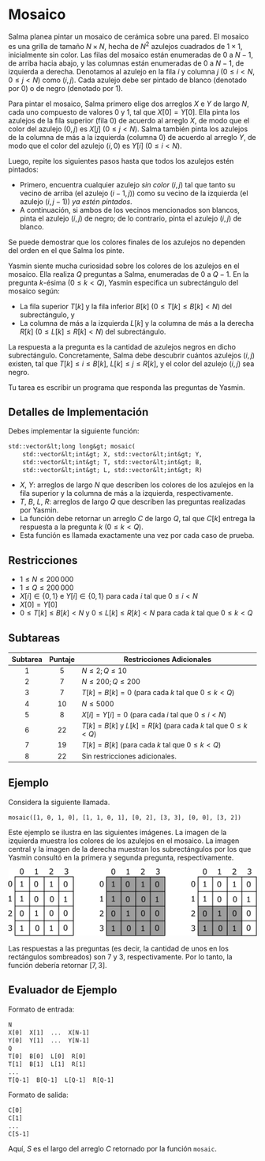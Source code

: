 # Mosaico

Salma planea pintar un mosaico de cerámica sobre una pared. El mosaico es una grilla de tamaño $N \times N$, hecha de $N^2$ azulejos cuadrados de $1 \times 1$, inicialmente sin color.
Las filas del mosaico están enumeradas de $0$ a $N-1$, de arriba hacia abajo, y las columnas están enumeradas de $0$ a $N-1$, de izquierda a derecha.
Denotamos al azulejo en la fila $i$ y columna $j$ ($0 \leq i < N$, $0 \leq j < N$) como $(i,j)$.
Cada azulejo debe ser pintado de blanco (denotado por $0$) o de negro (denotado por $1$).

Para pintar el mosaico, Salma primero elige dos arreglos $X$ e $Y$ de largo $N$, cada uno compuesto de valores $0$ y $1$, tal que $X[0] = Y[0]$.
Ella pinta los azulejos de la fila superior (fila $0$) de acuerdo al arreglo $X$, de modo que el color del azulejo $(0,j)$ es $X[j]$ ($0 \leq j < N$).
Salma también pinta los azulejos de la columna de más a la izquierda (columna $0$) de acuerdo al arreglo $Y$, de modo que el color del azulejo $(i,0)$ es $Y[i]$ ($0 \leq i < N$).

Luego, repite los siguientes pasos hasta que todos los azulejos estén pintados:
* Primero, encuentra cualquier azulejo *sin color* $(i,j)$ tal que tanto su vecino de arriba (el azulejo $(i-1,j)$) como su vecino de la izquierda (el azulejo $(i,j-1)$) *ya estén pintados*.
* A continuación, si ambos de los vecinos mencionados son blancos, pinta el azulejo $(i,j)$ de negro; de lo contrario, pinta el azulejo $(i,j)$ de blanco.

Se puede demostrar que los colores finales de los azulejos no dependen del orden en el que Salma los pinte.

Yasmin siente mucha curiosidad sobre los colores de los azulejos en el mosaico.
Ella realiza $Q$ preguntas a Salma, enumeradas de $0$ a $Q-1$.
En la pregunta $k$-ésima ($0 \leq k < Q$), Yasmin especifica un subrectángulo del mosaico según:
* La fila superior $T[k]$ y la fila inferior $B[k]$ ($0 \leq T[k] \leq B[k] < N$) del subrectángulo, y
* La columna de más a la izquierda $L[k]$ y la columna de más a la derecha $R[k]$ ($0 \leq L[k] \leq R[k] < N$) del subrectángulo.
 
La respuesta a la pregunta es la cantidad de azulejos negros en dicho subrectángulo.
Concretamente, Salma debe descubrir cuántos azulejos $(i,j)$ existen, tal que $T[k] \leq i \leq B[k]$, $L[k] \leq j \leq R[k]$, y el color del azulejo $(i,j)$ sea negro.

Tu tarea es escribir un programa que responda las preguntas de Yasmin.

## Detalles de Implementación

Debes implementar la siguiente función:

```
std::vector&lt;long long&gt; mosaic(
	std::vector&lt;int&gt; X, std::vector&lt;int&gt; Y,
    std::vector&lt;int&gt; T, std::vector&lt;int&gt; B,
    std::vector&lt;int&gt; L, std::vector&lt;int&gt; R)
```

* $X$, $Y$: arreglos de largo $N$ que describen los colores de los azulejos en la fila superior y la columna de más a la izquierda, respectivamente.
* $T$, $B$, $L$, $R$: arreglos de largo $Q$ que describen las preguntas realizadas por Yasmin.
* La función debe retornar un arreglo $C$ de largo $Q$, tal que $C[k]$ entrega la respuesta a la pregunta $k$ ($0 \leq k < Q$).
* Esta función es llamada exactamente una vez por cada caso de prueba.

## Restricciones

* $1 \leq N \leq 200\,000$
* $1 \leq Q \leq 200\,000$
* $X[i] \in \{0, 1\}$ e $Y[i] \in \{0, 1\}$
 para cada $i$ tal que $0 \leq i < N$
* $X[0] = Y[0]$
* $0 \leq T[k] \leq B[k] < N$ y $0 \leq L[k] \leq R[k] < N$
 para cada $k$ tal que $0 \leq k < Q$

## Subtareas

| Subtarea | Puntaje  | Restricciones Adicionales |
| :-----: | :----: | ---------------------- |
| 1       | $5$    | $N \leq 2; Q \leq 10$
| 2       | $7$    | $N \leq 200; Q \leq 200$
| 3       | $7$    | $T[k] = B[k] = 0$ (para cada $k$ tal que $0 \leq k < Q$)
| 4       | $10$   | $N \leq 5000$
| 5       | $8$    | $X[i] = Y[i] = 0$ (para cada $i$ tal que $0 \leq i < N$)
| 6       | $22$   | $T[k] = B[k]$ y $L[k] = R[k]$ (para cada $k$ tal que $0 \leq k < Q$)
| 7       | $19$   | $T[k] = B[k]$ (para cada $k$ tal que $0 \leq k < Q$)
| 8       | $22$   | Sin restricciones adicionales.

## Ejemplo

Considera la siguiente llamada.

```
mosaic([1, 0, 1, 0], [1, 1, 0, 1], [0, 2], [3, 3], [0, 0], [3, 2])
```

Este ejemplo se ilustra en las siguientes imágenes.
La imagen de la izquierda muestra los colores de los azulejos en el mosaico.
La imagen central y la imagen de la derecha muestran los subrectángulos por los que Yasmin consultó en la primera y segunda pregunta, respectivamente.

![](example.png "550")

Las respuestas a las preguntas (es decir, la cantidad de unos en los rectángulos sombreados) son 7 y 3, respectivamente. Por lo tanto, la función debería retornar $[7,3]$.

## Evaluador de Ejemplo

Formato de entrada:

```
N
X[0]  X[1]  ...  X[N-1]
Y[0]  Y[1]  ...  Y[N-1]
Q
T[0]  B[0]  L[0]  R[0]
T[1]  B[1]  L[1]  R[1]
...
T[Q-1]  B[Q-1]  L[Q-1]  R[Q-1]
```

Formato de salida:

```
C[0]
C[1]
...
C[S-1]
```

Aquí, $S$ es el largo del arreglo $C$ retornado por la función `mosaic`.
